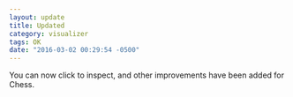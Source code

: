```yaml
---
layout: update
title: Updated
category: visualizer
tags: OK
date: "2016-03-02 00:29:54 -0500"
---
```


You can now click to inspect, and other improvements have been added for Chess.
